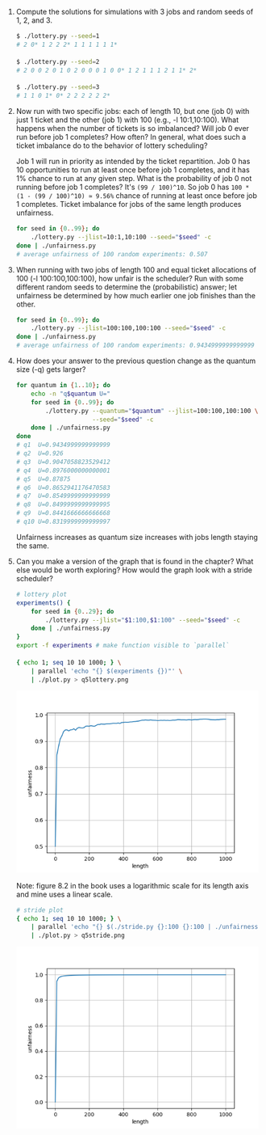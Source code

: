 1. Compute the solutions for simulations with 3 jobs and random seeds of 1, 2, and 3.

    ```sh
    $ ./lottery.py --seed=1
    # 2 0* 1 2 2 2* 1 1 1 1 1 1*

    $ ./lottery.py --seed=2
    # 2 0 0 2 0 1 0 2 0 0 0 1 0 0* 1 2 1 1 1 2 1 1* 2*

    $ ./lottery.py --seed=3
    # 1 1 0 1* 0* 2 2 2 2 2 2*
    ```

2. Now run with two specific jobs: each of length 10, but one (job 0) with just 1 ticket and the other (job 1) with 100 (e.g., -l 10:1,10:100). What happens when the number of tickets is so imbalanced? Will job 0 ever run before job 1 completes? How often? In general, what does such a ticket imbalance do to the behavior of lottery scheduling?

    Job 1 will run in priority as intended by the ticket repartition. Job 0 has 10 opportunities to run at least once before job 1 completes, and it has 1% chance to run at any given step. What is the probability of job 0 not running before job 1 completes? It's `(99 / 100)^10`. So job 0 has `100 * (1 - (99 / 100)^10) ≃ 9.56%` chance of running at least once before job 1 completes. Ticket imbalance for jobs of the same length produces unfairness.

    ```sh
    for seed in {0..99}; do
        ./lottery.py --jlist=10:1,10:100 --seed="$seed" -c
    done | ./unfairness.py
    # average unfairness of 100 random experiments: 0.507
    ```

3. When running with two jobs of length 100 and equal ticket allocations of 100 (-l 100:100,100:100), how unfair is the scheduler? Run with some different random seeds to determine the (probabilistic) answer; let unfairness be determined by how much earlier one job finishes than the other.

    ```sh
    for seed in {0..99}; do
        ./lottery.py --jlist=100:100,100:100 --seed="$seed" -c
    done | ./unfairness.py
    # average unfairness of 100 random experiments: 0.9434999999999999
    ```

4. How does your answer to the previous question change as the quantum size (-q) gets larger?

    ```sh
    for quantum in {1..10}; do
        echo -n "q$quantum U="
        for seed in {0..99}; do
            ./lottery.py --quantum="$quantum" --jlist=100:100,100:100 \
                         --seed="$seed" -c
        done | ./unfairness.py
    done
    # q1  U=0.9434999999999999
    # q2  U=0.926
    # q3  U=0.9047058823529412
    # q4  U=0.8976000000000001
    # q5  U=0.87875
    # q6  U=0.8652941176470583
    # q7  U=0.8549999999999999
    # q8  U=0.8499999999999995
    # q9  U=0.8441666666666668
    # q10 U=0.8319999999999997
    ```

    Unfairness increases as quantum size increases with jobs length staying the same.

5. Can you make a version of the graph that is found in the chapter? What else would be worth exploring? How would the graph look with a stride scheduler?

    ```sh
    # lottery plot
    experiments() {
        for seed in {0..29}; do
            ./lottery.py --jlist="$1:100,$1:100" --seed="$seed" -c
        done | ./unfairness.py
    }
    export -f experiments # make function visible to `parallel`

    { echo 1; seq 10 10 1000; } \
        | parallel 'echo "{} $(experiments {})"' \
        | ./plot.py > q5lottery.png
    ```

    ![Lottery Fairness Study](q5lottery.png)

    Note: figure 8.2 in the book uses a logarithmic scale for its length axis and mine uses a linear scale.

    ```sh
    # stride plot
    { echo 1; seq 10 10 1000; } \
        | parallel 'echo "{} $(./stride.py {}:100 {}:100 | ./unfairness.py)"' \
        | ./plot.py > q5stride.png
    ```

    ![Stride Fairness Study](q5stride.png)
